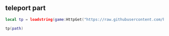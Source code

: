 ## teleport part
```lua
local tp = loadstring(game:HttpGet("https://raw.githubusercontent.com/haxer19/TienThanh/main/tp.lua"))()

tp(path)
```
